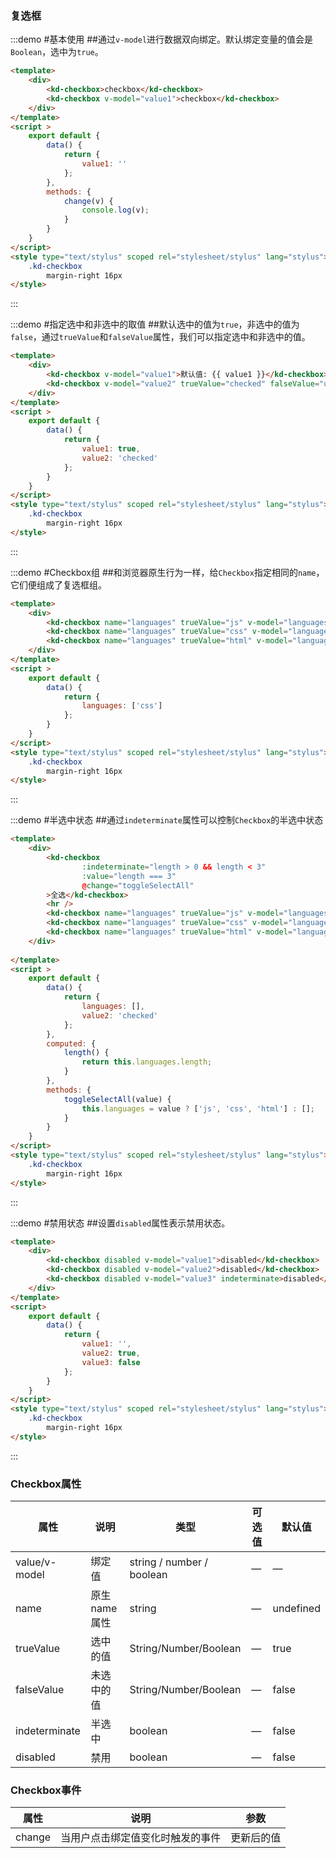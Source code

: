 ### 复选框
:::demo #基本使用 ##通过`v-model`进行数据双向绑定。默认绑定变量的值会是`Boolean`，选中为`true`。

```html
<template>
    <div>
        <kd-checkbox>checkbox</kd-checkbox>
        <kd-checkbox v-model="value1">checkbox</kd-checkbox>
    </div>
</template>
<script >
    export default {
        data() {
            return {
                value1: ''
            };
        },
        methods: {
            change(v) {
                console.log(v);
            }   
        }       
    }   
</script>
<style type="text/stylus" scoped rel="stylesheet/stylus" lang="stylus">
    .kd-checkbox
        margin-right 16px
</style>
```
:::


:::demo #指定选中和非选中的取值 ##默认选中的值为`true`，非选中的值为`false`，通过`trueValue`和`falseValue`属性，我们可以指定选中和非选中的值。

```html
<template>
    <div>
        <kd-checkbox v-model="value1">默认值: {{ value1 }}</kd-checkbox>
        <kd-checkbox v-model="value2" trueValue="checked" falseValue="unchecked">指定值: {{ value2 }}</kd-checkbox>
    </div>
</template>
<script >
    export default {
        data() {
            return {
                value1: true,
                value2: 'checked'
            };
        }     
    }
</script>
<style type="text/stylus" scoped rel="stylesheet/stylus" lang="stylus">
    .kd-checkbox
        margin-right 16px
</style>
```
:::

:::demo #Checkbox组 ##和浏览器原生行为一样，给`Checkbox`指定相同的`name`，它们便组成了复选框组。

```html
<template>
    <div>
        <kd-checkbox name="languages" trueValue="js" v-model="languages">Javascript</kd-checkbox>
        <kd-checkbox name="languages" trueValue="css" v-model="languages">Css</kd-checkbox>
        <kd-checkbox name="languages" trueValue="html" v-model="languages">Html</kd-checkbox>
    </div>
</template>
<script >
    export default {
        data() {
            return {
                languages: ['css']
            };
        }     
    }
</script>
<style type="text/stylus" scoped rel="stylesheet/stylus" lang="stylus">
    .kd-checkbox
        margin-right 16px
</style>
```
:::

:::demo #半选中状态 ##通过`indeterminate`属性可以控制`Checkbox`的半选中状态

```html
<template>
    <div>
        <kd-checkbox 
                :indeterminate="length > 0 && length < 3"
                :value="length === 3"
                @change="toggleSelectAll"
        >全选</kd-checkbox>
        <hr />
        <kd-checkbox name="languages" trueValue="js" v-model="languages">Javascript</kd-checkbox>
        <kd-checkbox name="languages" trueValue="css" v-model="languages">Css</kd-checkbox>
        <kd-checkbox name="languages" trueValue="html" v-model="languages">Html</kd-checkbox>
    </div>
    
</template>
<script >
    export default {
        data() {
            return {
                languages: [],
                value2: 'checked'
            };
        },
        computed: {
            length() {
                return this.languages.length;
            }
        },
        methods: {
            toggleSelectAll(value) {
                this.languages = value ? ['js', 'css', 'html'] : [];
            }
        }  
    }
</script>
<style type="text/stylus" scoped rel="stylesheet/stylus" lang="stylus">
    .kd-checkbox
        margin-right 16px
</style>
```
:::

:::demo #禁用状态 ##设置`disabled`属性表示禁用状态。

```html
<template>
    <div>
        <kd-checkbox disabled v-model="value1">disabled</kd-checkbox>
        <kd-checkbox disabled v-model="value2">disabled</kd-checkbox>
        <kd-checkbox disabled v-model="value3" indeterminate>disabled</kd-checkbox>
    </div>
</template>
<script>
    export default {
        data() {
            return {
                value1: '',
                value2: true,
                value3: false
            };
        }     
    }
</script>
<style type="text/stylus" scoped rel="stylesheet/stylus" lang="stylus">
    .kd-checkbox
        margin-right 16px
</style>
```
:::

### Checkbox属性
| 属性      | 说明    | 类型      | 可选值       | 默认值   |
|---------- |-------- |---------- |-------------  |-------- |
| value/v-model  |  绑定值  | string / number / boolean	  |     —     |    —   |
| name     | 原生name属性   | string    |  — | undefined
| trueValue     | 选中的值   | String/Number/Boolean   | — |     true    |
| falseValue    | 未选中的值   | String/Number/Boolean  |  — |    false   |
| indeterminate  | 半选中   | boolean  |     —     |    false   |
| disabled  | 禁用   | boolean  |     —     |    false   |


### Checkbox事件
| 属性      | 说明    | 参数   |
|---------- |--------|--------|
| change  |  当用户点击绑定值变化时触发的事件  |   更新后的值   |
